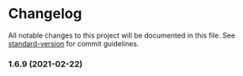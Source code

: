 # Changelog

All notable changes to this project will be documented in this file. See [standard-version](https://github.com/conventional-changelog/standard-version) for commit guidelines.

### 1.6.9 (2021-02-22)
